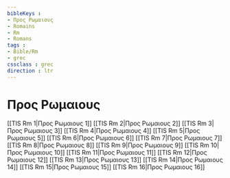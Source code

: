 ```yaml
---
bibleKeys : 
- Προς Ρωμαιους
- Romains
- Rm
- Romans
tags : 
- Bible/Rm
- grec
cssclass : grec
direction : ltr
---
```


# Προς Ρωμαιους

[[TIS Rm 1|Προς Ρωμαιους 1]]
[[TIS Rm 2|Προς Ρωμαιους 2]]
[[TIS Rm 3|Προς Ρωμαιους 3]]
[[TIS Rm 4|Προς Ρωμαιους 4]]
[[TIS Rm 5|Προς Ρωμαιους 5]]
[[TIS Rm 6|Προς Ρωμαιους 6]]
[[TIS Rm 7|Προς Ρωμαιους 7]]
[[TIS Rm 8|Προς Ρωμαιους 8]]
[[TIS Rm 9|Προς Ρωμαιους 9]]
[[TIS Rm 10|Προς Ρωμαιους 10]]
[[TIS Rm 11|Προς Ρωμαιους 11]]
[[TIS Rm 12|Προς Ρωμαιους 12]]
[[TIS Rm 13|Προς Ρωμαιους 13]]
[[TIS Rm 14|Προς Ρωμαιους 14]]
[[TIS Rm 15|Προς Ρωμαιους 15]]
[[TIS Rm 16|Προς Ρωμαιους 16]]
